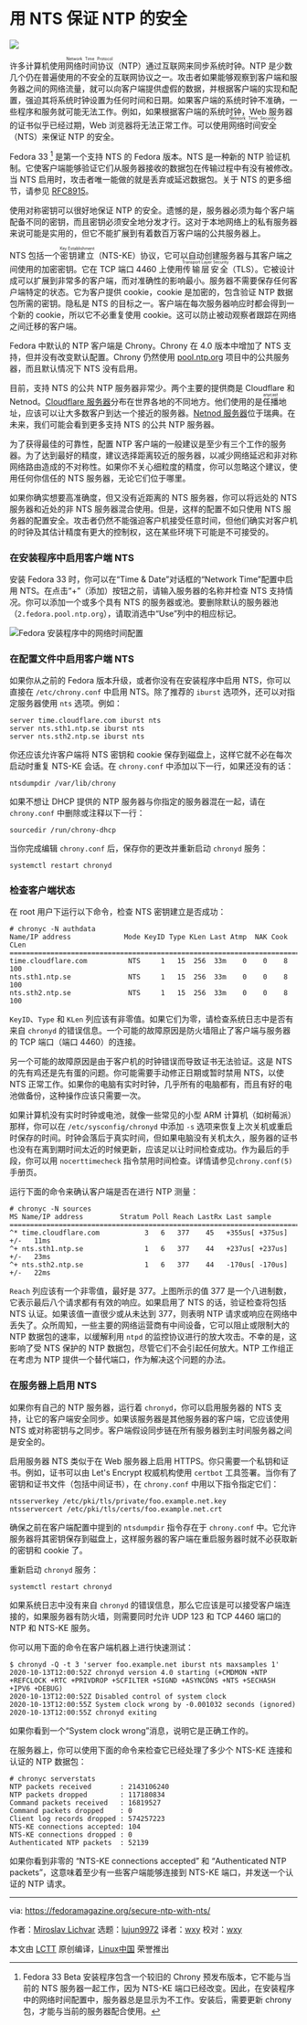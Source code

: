 [#]: collector: (lujun9972)
[#]: translator: (wxy)
[#]: reviewer: (wxy)
[#]: publisher: ( )
[#]: url: ( )
[#]: subject: (Secure NTP with NTS)
[#]: via: (https://fedoramagazine.org/secure-ntp-with-nts/)
[#]: author: (Miroslav Lichvar https://fedoramagazine.org/author/mlichvar/)

用 NTS 保证 NTP 的安全
======

![](https://img.linux.net.cn/data/attachment/album/202011/26/111649pt32v9j22x3ooa33.jpg)

许多计算机使用<ruby>网络时间协议<rt>Network Time Protocol</rt></ruby>（NTP）通过互联网来同步系统时钟。NTP 是少数几个仍在普遍使用的不安全的互联网协议之一。攻击者如果能够观察到客户端和服务器之间的网络流量，就可以向客户端提供虚假的数据，并根据客户端的实现和配置，强迫其将系统时钟设置为任何时间和日期。如果客户端的系统时钟不准确，一些程序和服务就可能无法工作。例如，如果根据客户端的系统时钟，Web 服务器的证书似乎已经过期，Web 浏览器将无法正常工作。可以使用<ruby>网络时间安全<rt>Network Time Security</rt></ruby>（NTS）来保证 NTP 的安全。

Fedora 33 [^1] 是第一个支持 NTS 的 Fedora 版本。NTS 是一种新的 NTP 验证机制。它使客户端能够验证它们从服务器接收的数据包在传输过程中有没有被修改。当 NTS 启用时，攻击者唯一能做的就是丢弃或延迟数据包。关于 NTS 的更多细节，请参见 [RFC8915][3]。

使用对称密钥可以很好地保证 NTP 的安全。遗憾的是，服务器必须为每个客户端配备不同的密钥，而且密钥必须安全地分发才行。这对于本地网络上的私有服务器来说可能是实用的，但它不能扩展到有着数百万客户端的公共服务器上。

NTS 包括一个<ruby>密钥建立<rt>Key Establishment</rt></ruby>（NTS-KE）协议，它可以自动创建服务器与其客户端之间使用的加密密钥。它在 TCP 端口 4460 上使用<ruby>传输层安全<rt>Transport Layer Security</rt></ruby>（TLS）。它被设计成可以扩展到非常多的客户端，而对准确性的影响最小。服务器不需要保存任何客户端特定的状态。它为客户提供 cookie，cookie 是加密的，包含验证 NTP 数据包所需的密钥。隐私是 NTS 的目标之一。客户端在每次服务器响应时都会得到一个新的 cookie，所以它不必重复使用 cookie。这可以防止被动观察者跟踪在网络之间迁移的客户端。

Fedora 中默认的 NTP 客户端是 Chrony。Chrony 在 4.0 版本中增加了 NTS 支持，但并没有改变默认配置。Chrony 仍然使用 [pool.ntp.org][4] 项目中的公共服务器，而且默认情况下 NTS 没有启用。

目前，支持 NTS 的公共 NTP 服务器非常少。两个主要的提供商是 Cloudflare 和 Netnod。[Cloudflare 服务器][5]分布在世界各地的不同地方。他们使用的是<ruby>任播<rt>anycast</rt></ruby>地址，应该可以让大多数客户到达一个接近的服务器。[Netnod 服务器][6]位于瑞典。在未来，我们可能会看到更多支持 NTS 的公共 NTP 服务器。

为了获得最佳的可靠性，配置 NTP 客户端的一般建议是至少有三个工作的服务器。为了达到最好的精度，建议选择距离较近的服务器，以减少网络延迟和非对称网络路由造成的不对称性。如果你不关心细粒度的精度，你可以忽略这个建议，使用任何你信任的 NTS 服务器，无论它们位于哪里。

如果你确实想要高准确度，但又没有近距离的 NTS 服务器，你可以将远处的 NTS 服务器和近处的非 NTS 服务器混合使用。但是，这样的配置不如只使用 NTS 服务器的配置安全。攻击者仍然不能强迫客户机接受任意时间，但他们确实对客户机的时钟及其估计精度有更大的控制权，这在某些环境下可能是不可接受的。

### 在安装程序中启用客户端 NTS

安装 Fedora 33 时，你可以在“Time & Date”对话框的“Network Time”配置中启用 NTS。在点击“+”（添加）按钮之前，请输入服务器的名称并检查 NTS 支持情况。你可以添加一个或多个具有 NTS 的服务器或池。要删除默认的服务器池（`2.fedora.pool.ntp.org`），请取消选中“Use”列中的相应标记。

![Fedora 安装程序中的网络时间配置][7]

### 在配置文件中启用客户端 NTS

如果你从之前的 Fedora 版本升级，或者你没有在安装程序中启用 NTS，你可以直接在 `/etc/chrony.conf` 中启用 NTS。除了推荐的 `iburst` 选项外，还可以对指定服务器使用 `nts` 选项。例如：

```
server time.cloudflare.com iburst nts
server nts.sth1.ntp.se iburst nts
server nts.sth2.ntp.se iburst nts
```

你还应该允许客户端将 NTS 密钥和 cookie 保存到磁盘上，这样它就不必在每次启动时重复 NTS-KE 会话。在 `chrony.conf` 中添加以下一行，如果还没有的话：

```
ntsdumpdir /var/lib/chrony
```

如果不想让 DHCP 提供的 NTP 服务器与你指定的服务器混在一起，请在 `chrony.conf` 中删除或注释以下一行：

```
sourcedir /run/chrony-dhcp
```

当你完成编辑 `chrony.conf` 后，保存你的更改并重新启动 `chronyd` 服务：

```
systemctl restart chronyd
```

### 检查客户端状态

在 root 用户下运行以下命令，检查 NTS 密钥建立是否成功：

```
# chronyc -N authdata
Name/IP address             Mode KeyID Type KLen Last Atmp  NAK Cook CLen
=========================================================================
time.cloudflare.com          NTS     1   15  256  33m    0    0    8  100
nts.sth1.ntp.se              NTS     1   15  256  33m    0    0    8  100
nts.sth2.ntp.se              NTS     1   15  256  33m    0    0    8  100
```

`KeyID`、`Type` 和 `KLen` 列应该有非零值。如果它们为零，请检查系统日志中是否有来自 `chronyd` 的错误信息。一个可能的故障原因是防火墙阻止了客户端与服务器的 TCP 端口（端口 4460）的连接。

另一个可能的故障原因是由于客户机的时钟错误而导致证书无法验证。这是 NTS 的先有鸡还是先有蛋的问题。你可能需要手动修正日期或暂时禁用 NTS，以使 NTS 正常工作。如果你的电脑有实时时钟，几乎所有的电脑都有，而且有好的电池做备份，这种操作应该只需要一次。

如果计算机没有实时时钟或电池，就像一些常见的小型 ARM 计算机（如树莓派）那样，你可以在 `/etc/sysconfig/chronyd` 中添加 `-s` 选项来恢复上次关机或重启时保存的时间。时钟会落后于真实时间，但如果电脑没有关机太久，服务器的证书也没有在离到期时间太近的时候更新，应该足以让时间检查成功。作为最后的手段，你可以用 `nocerttimecheck` 指令禁用时间检查。详情请参见`chrony.conf(5)` 手册页。

运行下面的命令来确认客户端是否在进行 NTP 测量：

```
# chronyc -N sources
MS Name/IP address         Stratum Poll Reach LastRx Last sample
===============================================================================
^* time.cloudflare.com           3   6   377    45   +355us[ +375us] +/-   11ms
^+ nts.sth1.ntp.se               1   6   377    44   +237us[ +237us] +/-   23ms
^+ nts.sth2.ntp.se               1   6   377    44   -170us[ -170us] +/-   22ms
```

`Reach` 列应该有一个非零值，最好是 377。上图所示的值 377 是一个八进制数，它表示最后八个请求都有有效的响应。如果启用了 NTS 的话，验证检查将包括 NTS 认证。如果该值一直很少或从未达到 377，则表明 NTP 请求或响应在网络中丢失了。众所周知，一些主要的网络运营商有中间设备，它可以阻止或限制大的 NTP 数据包的速率，以缓解利用 `ntpd` 的监控协议进行的放大攻击。不幸的是，这影响了受 NTS 保护的 NTP 数据包，尽管它们不会引起任何放大。NTP 工作组正在考虑为 NTP 提供一个替代端口，作为解决这个问题的办法。

### 在服务器上启用 NTS

如果你有自己的 NTP 服务器，运行着 `chronyd`，你可以启用服务器的 NTS 支持，让它的客户端安全同步。如果该服务器是其他服务器的客户端，它应该使用 NTS 或对称密钥与之同步。客户端假设同步链在所有服务器到主时间服务器之间是安全的。

启用服务器 NTS 类似于在 Web 服务器上启用 HTTPS。你只需要一个私钥和证书。例如，证书可以由 Let's Encrypt 权威机构使用 `certbot` 工具签署。当你有了密钥和证书文件（包括中间证书），在 `chrony.conf` 中用以下指令指定它们：

```
ntsserverkey /etc/pki/tls/private/foo.example.net.key
ntsservercert /etc/pki/tls/certs/foo.example.net.crt
```

确保之前在客户端配置中提到的 `ntsdumpdir` 指令存在于 `chrony.conf` 中。它允许服务器将其密钥保存到磁盘上，这样服务器的客户端在重启服务器时就不必获取新的密钥和 cookie 了。

重新启动 `chronyd` 服务：

```
systemctl restart chronyd
```

如果系统日志中没有来自 `chronyd` 的错误信息，那么它应该是可以接受客户端连接的，如果服务器有防火墙，则需要同时允许 UDP 123 和 TCP 4460 端口的 NTP 和 NTS-KE 服务。

你可以用下面的命令在客户端机器上进行快速测试：

```
$ chronyd -Q -t 3 'server foo.example.net iburst nts maxsamples 1'
2020-10-13T12:00:52Z chronyd version 4.0 starting (+CMDMON +NTP +REFCLOCK +RTC +PRIVDROP +SCFILTER +SIGND +ASYNCDNS +NTS +SECHASH +IPV6 +DEBUG)
2020-10-13T12:00:52Z Disabled control of system clock
2020-10-13T12:00:55Z System clock wrong by -0.001032 seconds (ignored)
2020-10-13T12:00:55Z chronyd exiting
```

如果你看到一个“System clock wrong”消息，说明它是正确工作的。

在服务器上，你可以使用下面的命令来检查它已经处理了多少个 NTS-KE 连接和认证的 NTP 数据包：

```
# chronyc serverstats
NTP packets received       : 2143106240
NTP packets dropped        : 117180834
Command packets received   : 16819527
Command packets dropped    : 0
Client log records dropped : 574257223
NTS-KE connections accepted: 104
NTS-KE connections dropped : 0
Authenticated NTP packets  : 52139
```

如果你看到非零的 “NTS-KE connections accepted” 和 “Authenticated NTP packets”，这意味着至少有一些客户端能够连接到 NTS-KE 端口，并发送一个认证的 NTP 请求。

[^1]: Fedora 33 Beta 安装程序包含一个较旧的 Chrony 预发布版本，它不能与当前的 NTS 服务器一起工作，因为 NTS-KE 端口已经改变。因此，在安装程序中的网络时间配置中，服务器总是显示为不工作。安装后，需要更新 chrony 包，才能与当前的服务器配合使用。

--------------------------------------------------------------------------------

via: https://fedoramagazine.org/secure-ntp-with-nts/

作者：[Miroslav Lichvar][a]
选题：[lujun9972][b]
译者：[wxy](https://github.com/wxy)
校对：[wxy](https://github.com/wxy)

本文由 [LCTT](https://github.com/LCTT/TranslateProject) 原创编译，[Linux中国](https://linux.cn/) 荣誉推出

[a]: https://fedoramagazine.org/author/mlichvar/
[b]: https://github.com/lujun9972
[1]: https://fedoramagazine.org/wp-content/uploads/2020/10/secure-ntp-with-nts-816x345.jpg
[2]: tmp.rl0XC1HIGm#footnote1
[3]: https://tools.ietf.org/html/rfc8915
[4]: https://www.pool.ntp.org
[5]: https://developers.cloudflare.com/time-services/nts/usage
[6]: https://www.netnod.se/time-and-frequency/how-to-use-nts
[7]: https://fedoramagazine.org/wp-content/uploads/2020/10/anaconda-nts.png
